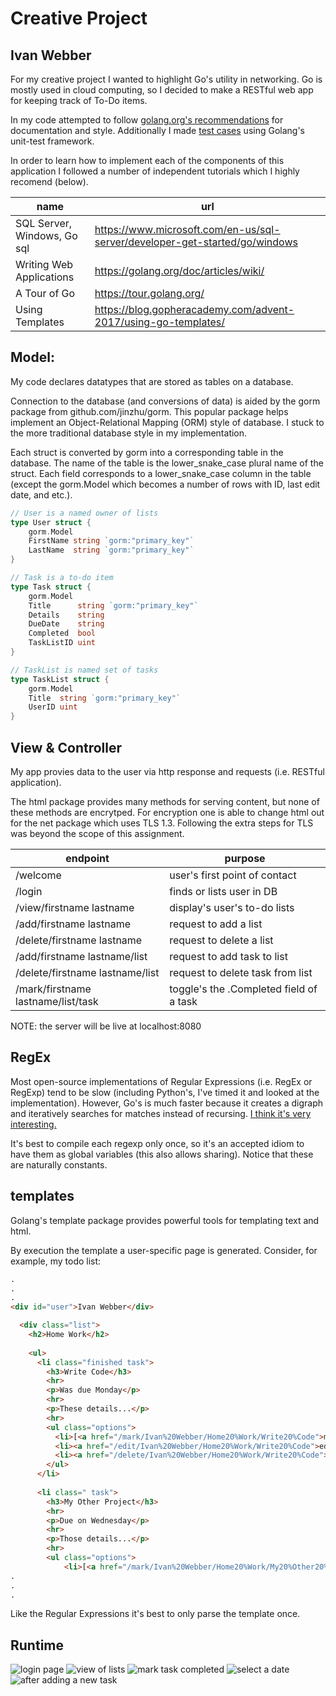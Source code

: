 # Creative Project
## Ivan Webber
For my creative project I wanted to highlight Go's utility in networking. Go is mostly used in cloud computing, so I decided to make a RESTful web app for keeping track of To-Do items.

In my code attempted to follow [golang.org's recommendations](https://golang.org/doc/effective_go.html#commentary) for documentation and style. Additionally I made [test cases]("github.com/ivanthewebber/csc372-project/rot13/rot13_tests.go") using Golang's unit-test framework.

In order to learn how to implement each of the components of this application I followed a number of independent tutorials which I highly recomend (below).

| name                        | url                                                |
| --------------------------- | -------------------------------------------------- |
| SQL Server, Windows, Go sql | https://www.microsoft.com/en-us/sql-server/developer-get-started/go/windows |
| Writing Web Applications    | https://golang.org/doc/articles/wiki/ |
| A Tour of Go                | https://tour.golang.org/ |
| Using Templates             | https://blog.gopheracademy.com/advent-2017/using-go-templates/ |


## Model:
My code declares datatypes that are stored as tables on a database.

Connection to the database (and conversions of data) is aided by the gorm package from github.com/jinzhu/gorm. This popular package helps implement an Object-Relational Mapping (ORM) style of database. I stuck to the more traditional database style in my implementation.

Each struct is converted by gorm into a corresponding table in the database. The name of the table is the lower_snake_case plural name of the struct. Each field corresponds to a lower_snake_case column in the table (except the gorm.Model which becomes a number of rows with ID, last edit date, and etc.).
```go
// User is a named owner of lists
type User struct {
	gorm.Model
	FirstName string `gorm:"primary_key"`
	LastName  string `gorm:"primary_key"`
}

// Task is a to-do item
type Task struct {
	gorm.Model
	Title      string `gorm:"primary_key"`
	Details    string
	DueDate    string
	Completed  bool
	TaskListID uint
}

// TaskList is named set of tasks
type TaskList struct {
	gorm.Model
	Title  string `gorm:"primary_key"`
	UserID uint
}
```

## View & Controller
My app provies data to the user via http response and requests (i.e. RESTful application).

The html package provides many methods for serving content, but none of these methods are encrytped. For encryption one is able to change html out for the net package which uses TLS 1.3. Following the extra steps for TLS was beyond the scope of this assignment.

| endpoint                                     | purpose                                 |
| -------------------------------------        | --------------------------------        |
| /welcome                                     | user's first point of contact           |
| /login                                       | finds or lists user in DB               |
| /view/firstname lastname                     | display's user's to-do lists            |
| /add/firstname lastname                      | request to add a list                   |
| /delete/firstname lastname                   | request to delete a list                |
| /add/firstname lastname/list                 | request to add task to list             |
| /delete/firstname lastname/list              | request to delete task from list        |
| /mark/firstname lastname/list/task           | toggle's the .Completed field of a task |
NOTE: the server will be live at localhost:8080

## RegEx
Most open-source implementations of Regular Expressions (i.e. RegEx or RegExp) tend to be slow (including Python's, I've timed it and looked at the implementation). However, Go's is much faster because it creates a digraph and iteratively searches for matches instead of recursing. [I think it's very interesting.](https://swtch.com/~rsc/regexp/regexp1.html)

It's best to compile each regexp only once, so it's an accepted idiom to have them as global variables (this also allows sharing). Notice that these are naturally constants.

## templates
Golang's template package provides powerful tools for templating text and html.

By execution the template a user-specific page is generated. Consider, for example, my todo list:

```html
.
.
.
<div id="user">Ivan Webber</div>

  <div class="list">
    <h2>Home Work</h2>
    
    <ul>    
      <li class="finished task">
        <h3>Write Code</h3>
        <hr>
        <p>Was due Monday</p>
        <hr>
        <p>These details...</p>
        <hr>
        <ul class="options">
          <li>[<a href="/mark/Ivan%20Webber/Home20%Work/Write20%Code">mark imcomplete</a></li>-
          <li><a href="/edit/Ivan%20Webber/Home20%Work/Write20%Code">edit</a></li>-
          <li><a href="/delete/Ivan%20Webber/Home20%Work/Write20%Code">delete</a>]</li>
        </ul>
      </li>
      
      <li class=" task">
        <h3>My Other Project</h3>
        <hr>
        <p>Due on Wednesday</p>
        <hr>
        <p>Those details...</p>
        <hr>
        <ul class="options">
            <li>[<a href="/mark/Ivan%20Webber/Home20%Work/My20%Other20%Project">mark complete</a></li>-
.
.
.
```

Like the Regular Expressions it's best to only parse the template once.

## Runtime
![login page](meta/login.png)
![view of lists](meta/view.png)
![mark task completed](meta/mark.png)
![select a date](meta/date.png)
![after adding a new task](meta/task.png)